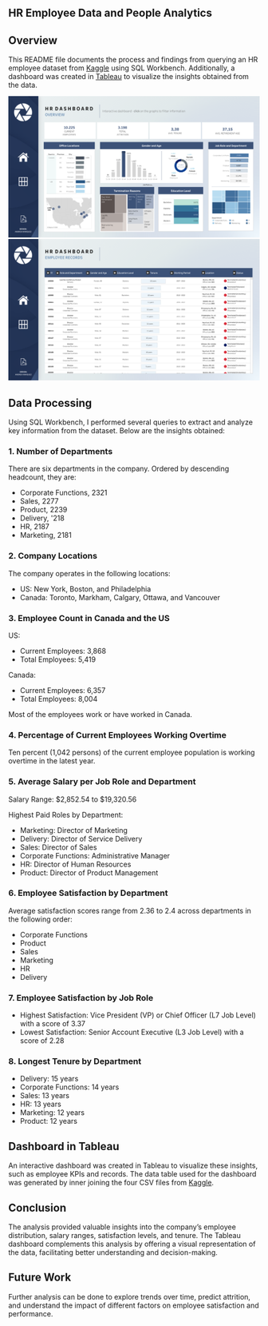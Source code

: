## HR Employee Data and People Analytics

## Overview
This README file documents the process and findings from querying an HR employee dataset from [Kaggle](https://www.kaggle.com/datasets/jash312/hr-employee-attrition-datasets/data?select=HR+Employee+data.csv) using SQL Workbench. Additionally, a dashboard was created in [Tableau](https://public.tableau.com/app/profile/andrea.marquez3249/viz/HRDashboard-PeopleAnalytics/OverviewDashboard) to visualize the insights obtained from the data.

![Overview Dashboard.png](https://github.com/andreamrqz/HR-Employee-Data-and-Attrition/blob/main/Overview%20Dashboard.png)
![Employee Records Dashboard.png](https://github.com/andreamrqz/HR-Employee-Data-and-Attrition/blob/main/Employee%20Records%20Dashboard.png)

## Data Processing
Using SQL Workbench, I performed several queries to extract and analyze key information from the dataset. Below are the insights obtained:

### 1. Number of Departments
There are six departments in the company. Ordered by descending headcount, they are:
- Corporate Functions, 2321
- Sales, 2277
- Product, 2239
- Delivery, '218
- HR, 2187
- Marketing, 2181

### 2. Company Locations
The company operates in the following locations:
- US: New York, Boston, and Philadelphia
- Canada: Toronto, Markham, Calgary, Ottawa, and Vancouver

### 3. Employee Count in Canada and the US
US:
- Current Employees: 3,868
- Total Employees: 5,419

Canada:
- Current Employees: 6,357
- Total Employees: 8,004

Most of the employees work or have worked in Canada.

### 4. Percentage of Current Employees Working Overtime
Ten percent (1,042 persons) of the current employee population is working overtime in the latest year.

### 5. Average Salary per Job Role and Department
Salary Range: $2,852.54 to $19,320.56

Highest Paid Roles by Department:
- Marketing: Director of Marketing
- Delivery: Director of Service Delivery
- Sales: Director of Sales
- Corporate Functions: Administrative Manager
- HR: Director of Human Resources
- Product: Director of Product Management

### 6. Employee Satisfaction by Department
Average satisfaction scores range from 2.36 to 2.4 across departments in the following order:
- Corporate Functions
- Product
- Sales
- Marketing
- HR
- Delivery

### 7. Employee Satisfaction by Job Role
- Highest Satisfaction: Vice President (VP) or Chief Officer (L7 Job Level) with a score of 3.37
- Lowest Satisfaction: Senior Account Executive (L3 Job Level) with a score of 2.28

### 8. Longest Tenure by Department
- Delivery: 15 years
- Corporate Functions: 14 years
- Sales: 13 years
- HR: 13 years
- Marketing: 12 years
- Product: 12 years


## Dashboard in Tableau
An interactive dashboard was created in Tableau to visualize these insights, such as employee KPIs and records. The data table used for the dashboard was generated by inner joining the four CSV files from [Kaggle](https://www.kaggle.com/datasets/jash312/hr-employee-attrition-datasets/data?select=HR+Employee+data.csv). 

## Conclusion
The analysis provided valuable insights into the company’s employee distribution, salary ranges, satisfaction levels, and tenure. The Tableau dashboard complements this analysis by offering a visual representation of the data, facilitating better understanding and decision-making.

## Future Work
Further analysis can be done to explore trends over time, predict attrition, and understand the impact of different factors on employee satisfaction and performance.

